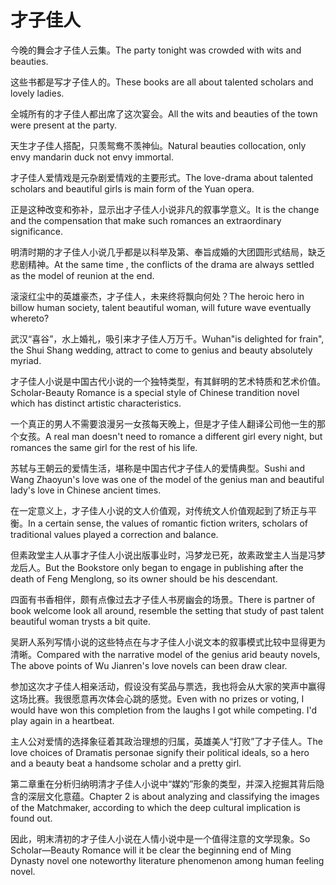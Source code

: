 # 才子佳人

<p><span class="chinese">今晚的舞会才子佳人云集。</span><span class="english">The party tonight was crowded with wits and beauties.</span></p>

<p><span class="chinese">这些书都是写才子佳人的。</span><span class="english">These books are all about talented scholars and lovely ladies.</span></p>

<p><span class="chinese">全城所有的才子佳人都出席了这次宴会。</span><span class="english">All the wits and beauties of the town were present at the party.</span></p>

<p><span class="chinese">天生才子佳人搭配，只羡鸳鸯不羡神仙。</span><span class="english">Natural beauties collocation, only envy mandarin duck not envy immortal.</span></p>

<p><span class="chinese">才子佳人爱情戏是元杂剧爱情戏的主要形式。</span><span class="english">The love-drama about talented scholars and beautiful girls is main form of the Yuan opera.</span></p>

<p><span class="chinese">正是这种改变和弥补，显示出才子佳人小说非凡的叙事学意义。</span><span class="english">It is the change and the compensation that make such romances an extraordinary significance.</span></p>

<p><span class="chinese">明清时期的才子佳人小说几乎都是以科举及第、奉旨成婚的大团圆形式结局，缺乏悲剧精神。</span><span class="english">At the same time , the conflicts of the drama are always settled as the model of reunion at the end.</span></p>

<p><span class="chinese">滚滚红尘中的英雄豪杰，才子佳人，未来终将飘向何处？</span><span class="english">The heroic hero in billow human society, talent beautiful woman, will future wave eventually whereto?</span></p>

<p><span class="chinese">武汉“喜谷”，水上婚礼，吸引来才子佳人万万千。</span><span class="english">Wuhan"is delighted for frain", the Shui Shang wedding, attract to come to genius and beauty absolutely myriad.</span></p>

<p><span class="chinese">才子佳人小说是中国古代小说的一个独特类型，有其鲜明的艺术特质和艺术价值。</span><span class="english">Scholar-Beauty Romance is a special style of Chinese trandition novel which has distinct artistic characteristics.</span></p>

<p><span class="chinese">一个真正的男人不需要浪漫另一女孩每天晚上，但是才子佳人翻译公司他一生的那个女孩。</span><span class="english">A real man doesn't need to romance a different girl every night, but romances the same girl for the rest of his life.</span></p>

<p><span class="chinese">苏轼与王朝云的爱情生活，堪称是中国古代才子佳人的爱情典型。</span><span class="english">Sushi and Wang Zhaoyun's love was one of the model of the genius man and beautiful lady's love in Chinese ancient times.</span></p>

<p><span class="chinese">在一定意义上，才子佳人小说的文人价值观，对传统文人价值观起到了矫正与平衡。</span><span class="english">In a certain sense, the values of romantic fiction writers, scholars of traditional values played a correction and balance.</span></p>

<p><span class="chinese">但素政堂主人从事才子佳人小说出版事业时，冯梦龙已死，故素政堂主人当是冯梦龙后人。</span><span class="english">But the Bookstore only began to engage in publishing after the death of Feng Menglong, so its owner should be his descendant.</span></p>

<p><span class="chinese">四面有书香相伴，颇有点像过去才子佳人书房幽会的场景。</span><span class="english">There is partner of book welcome look all around, resemble the setting that study of past talent beautiful woman trysts a bit quite.</span></p>

<p><span class="chinese">吴趼人系列写情小说的这些特点在与才子佳人小说文本的叙事模式比较中显得更为清晰。</span><span class="english">Compared with the narrative model of the genius arid beauty novels, The above points of Wu Jianren's love novels can been draw clear.</span></p>

<p><span class="chinese">参加这次才子佳人相亲活动，假设没有奖品与票选，我也将会从大家的笑声中赢得这场比赛。我很愿意再次体会心跳的感觉。</span><span class="english">Even with no prizes or voting, I would have won this completion from the laughs I got while competing. I'd play again in a heartbeat.</span></p>

<p><span class="chinese">主人公对爱情的选择象征着其政治理想的归属，英雄美人“打败”了才子佳人。</span><span class="english">The love choices of Dramatis personae signify their political ideals, so a hero and a beauty beat a handsome scholar and a pretty girl.</span></p>

<p><span class="chinese">第二章重在分析归纳明清才子佳人小说中“媒妁”形象的类型，并深入挖掘其背后隐含的深层文化意蕴。</span><span class="english">Chapter 2 is about analyzing and classifying the images of the Matchmaker, according to which the deep cultural implication is found out.</span></p>

<p><span class="chinese">因此，明末清初的才子佳人小说在人情小说中是一个值得注意的文学现象。</span><span class="english">So Scholar—Beauty Romance will it be clear the beginning end of Ming Dynasty novel one noteworthy literature phenomenon among human feeling novel.</span></p>

